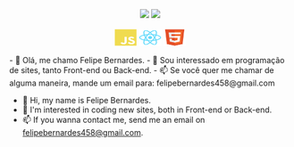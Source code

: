 <div align="center">
  <img height="180em" src="https://github-readme-stats.vercel.app/api?username=Felipe-Bernardes&show_icons=true&theme=dracula&include_all_commits=true&count_private=true"/>
  <img height="180em" src="https://github-readme-stats.vercel.app/api/top-langs/?username=Felipe-Bernardes&layout=compact&langs_count=7&theme=dracula"/>
</div>
<div style="display: inline_block" align="center"><br>
  <img align="center" alt="JavaScript" height="30" width="40" src="https://raw.githubusercontent.com/devicons/devicon/master/icons/javascript/javascript-plain.svg">
  <img align="center" alt="ReactJS" height="30" width="40" src="https://raw.githubusercontent.com/devicons/devicon/master/icons/react/react-original.svg">
  <img align="center" alt="HTML5" height="30" width="40" src="https://raw.githubusercontent.com/devicons/devicon/master/icons/html5/html5-original.svg">
</div><br>
- 👋 Olá, me chamo Felipe Bernardes.
- 👀 Sou interessado em programação de sites, tanto Front-end ou Back-end.
- 📫 Se você quer me chamar de alguma maneira, mande um email para: felipebernardes458@gmail.com

- 👋 Hi, my name is Felipe Bernardes.
- 👀 I'm interested in coding new sites, both in Front-end or Back-end.
- 📫 If you wanna contact me, send me an email on felipebernardes458@gmail.com.
<!---
Felipe-Bernardes/Felipe-Bernardes is a ✨ special ✨ repository because its `README.md` (this file) appears on your GitHub profile.
You can click the Preview link to take a look at your changes.
--->
